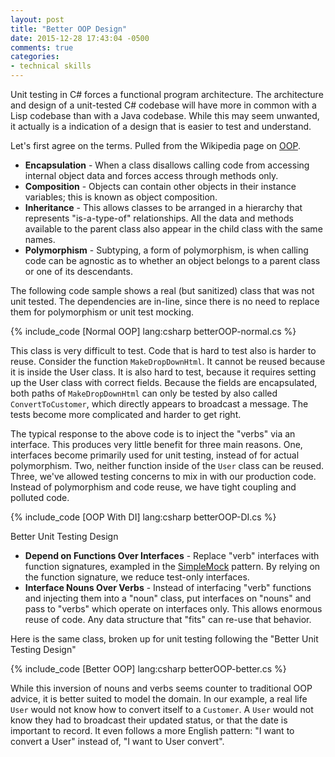 ```yaml
---
layout: post
title: "Better OOP Design"
date: 2015-12-28 17:43:04 -0500
comments: true
categories: 
- technical skills
---
```


Unit testing in C# forces a functional program architecture. The architecture
and design of a unit-tested C# codebase will have more in common with a Lisp
codebase than with a Java codebase. While this may seem unwanted, it actually is
a indication of a design that is easier to test and understand.

Let's first agree on the terms. Pulled from the Wikipedia page on [OOP](https://en.wikipedia.org/wiki/Object-oriented_programming#Encapsulation).

* **Encapsulation** - When a class disallows calling code from accessing
  internal object data and forces access through methods only.
* **Composition** - Objects can contain other objects in their instance
  variables; this is known as object composition.
* **Inheritance** - This allows classes to be arranged in a hierarchy that
  represents "is-a-type-of" relationships. All the data and methods available to
  the parent class also appear in the child class with the same names.
* **Polymorphism** - Subtyping, a form of polymorphism, is when calling code can
  be agnostic as to whether an object belongs to a parent class or one of its
  descendants.

The following code sample shows a real (but sanitized) class that was not unit
tested. The dependencies are in-line, since there is no need to replace them for
polymorphism or unit test mocking.

{% include_code [Normal OOP] lang:csharp betterOOP-normal.cs %}

This class is very difficult to test. Code that is hard to test also is harder
to reuse. Consider the function ```MakeDropDownHtml```. It cannot be reused
because it is inside the User class. It is also hard to test, because it
requires setting up the User class with correct fields. Because the fields are
encapsulated, both paths of ```MakeDropDownHtml``` can only be tested by also
called ```ConvertToCustomer```, which directly appears to broadcast a message.
The tests become more complicated and harder to get right.

The typical response to the above code is to inject the "verbs" via an
interface. This produces very little benefit for three main reasons. One,
interfaces become primarily used for unit testing, instead of for actual
polymorphism. Two, neither function inside of the ```User``` class can be
reused. Three, we've allowed testing concerns to mix in with our production
code. Instead of polymorphism and code reuse, we have tight coupling and
polluted code.

{% include_code [OOP With DI] lang:csharp betterOOP-DI.cs %}

Better Unit Testing Design

* **Depend on Functions Over Interfaces** - Replace "verb" interfaces with
  function signatures, exampled in the
  [SimpleMock](http://deliberate-software.com/simplemock-unit-test-mocking/)
  pattern. By relying on the function signature, we reduce test-only interfaces.
* **Interface Nouns Over Verbs** - Instead of interfacing "verb" functions and
  injecting them into a "noun" class, put interfaces on "nouns" and pass to
  "verbs" which operate on interfaces only. This allows enormous reuse of code.
  Any data structure that "fits" can re-use that behavior.

Here is the same class, broken up for unit testing following the "Better Unit
Testing Design"

{% include_code [Better OOP] lang:csharp betterOOP-better.cs %}

While this inversion of nouns and verbs seems counter to traditional OOP advice,
it is better suited to model the domain. In our example, a real life ```User```
would not know how to convert itself to a ```Customer```. A ```User``` would not
know they had to broadcast their updated status, or that the date is important
to record. It even follows a more English pattern: "I want to convert a User"
instead of, "I want to User convert".
